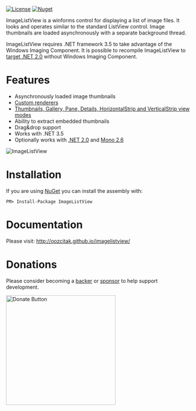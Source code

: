 [![License](http://img.shields.io/github/license/oozcitak/imagelistview.svg?style=flat-square)](http://www.apache.org/licenses/LICENSE-2.0)
[![Nuget](https://img.shields.io/nuget/v/ImageListView.svg?style=flat-square)](https://www.nuget.org/packages/ImageListView)

ImageListView is a winforms control for displaying a list of image files. It looks and operates similar to the standard ListView control. Image thumbnails are loaded asynchronously with a separate background thread.

ImageListView requires .NET framework 3.5 to take advantage of the Windows Imaging Component. It is possible to recompile ImageListView to [target .NET 2.0](https://github.com/oozcitak/imagelistview/wiki/WICSupport) without Windows Imaging Component.

# Features #
  * Asynchronously loaded image thumbnails
  * [Custom renderers](https://github.com/oozcitak/imagelistview/wiki/ImageListViewRenderer)
  * [Thumbnails, Gallery, Pane, Details, HorizontalStrip and VerticalStrip view modes](https://github.com/oozcitak/imagelistview/wiki/ViewModes)
  * Ability to extract embedded thumbnails
  * Drag&drop support
  * Works with .NET 3.5
  * Optionally works with [.NET 2.0](https://github.com/oozcitak/imagelistview/wiki/WICSupport) and [Mono 2.6](https://github.com/oozcitak/imagelistview/wiki/MonoSupport)

![ImageListView](https://github.com/oozcitak/imagelistview/blob/wiki/ImageListView.thumbnails.jpg)

# Installation #

If you are using [NuGet](https://nuget.org/) you can install the assembly with:

`PM> Install-Package ImageListView`

# Documentation #

Please visit: http://oozcitak.github.io/imagelistview/

# Donations #
Please consider becoming a [backer](https://opencollective.com/imagelistview/contribute/backer-19985/checkout) or [sponsor](https://opencollective.com/imagelistview/contribute/sponsor-19986/checkout) to help support development.

[<img src="https://opencollective.com/webpack/donate/button@2x.png?color=blue" alt="Donate Button" width="300"/>](https://opencollective.com/imagelistview)
